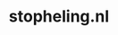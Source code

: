 ---
layout: post
title: "stopheling.nl"
internal_url: "/dutchgov/stopheling.nl.html"
subdomains_count: 12
all_subdomains_count: 22
urls_count: 12
ssl_rank: 0
http_rank: 54
url_link: /data/stopheling.nl/urls.txt
all_subdomains_link: /data/stopheling.nl/all_subdomains.txt
subdomains_link: /data/stopheling.nl/subdomains.txt
categories: dutchgov
---